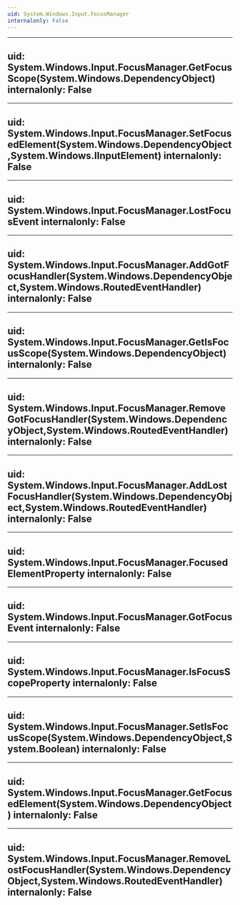 ```yaml
---
uid: System.Windows.Input.FocusManager
internalonly: False
---
```


---
uid: System.Windows.Input.FocusManager.GetFocusScope(System.Windows.DependencyObject)
internalonly: False
---

---
uid: System.Windows.Input.FocusManager.SetFocusedElement(System.Windows.DependencyObject,System.Windows.IInputElement)
internalonly: False
---

---
uid: System.Windows.Input.FocusManager.LostFocusEvent
internalonly: False
---

---
uid: System.Windows.Input.FocusManager.AddGotFocusHandler(System.Windows.DependencyObject,System.Windows.RoutedEventHandler)
internalonly: False
---

---
uid: System.Windows.Input.FocusManager.GetIsFocusScope(System.Windows.DependencyObject)
internalonly: False
---

---
uid: System.Windows.Input.FocusManager.RemoveGotFocusHandler(System.Windows.DependencyObject,System.Windows.RoutedEventHandler)
internalonly: False
---

---
uid: System.Windows.Input.FocusManager.AddLostFocusHandler(System.Windows.DependencyObject,System.Windows.RoutedEventHandler)
internalonly: False
---

---
uid: System.Windows.Input.FocusManager.FocusedElementProperty
internalonly: False
---

---
uid: System.Windows.Input.FocusManager.GotFocusEvent
internalonly: False
---

---
uid: System.Windows.Input.FocusManager.IsFocusScopeProperty
internalonly: False
---

---
uid: System.Windows.Input.FocusManager.SetIsFocusScope(System.Windows.DependencyObject,System.Boolean)
internalonly: False
---

---
uid: System.Windows.Input.FocusManager.GetFocusedElement(System.Windows.DependencyObject)
internalonly: False
---

---
uid: System.Windows.Input.FocusManager.RemoveLostFocusHandler(System.Windows.DependencyObject,System.Windows.RoutedEventHandler)
internalonly: False
---
